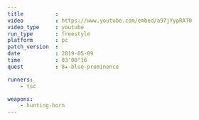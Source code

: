```yaml
---
title          :
video          : https://www.youtube.com/embed/a97jYypRAT0
video_type     : youtube
run_type       : freestyle
platform       : pc
patch_version  :
date           : 2019-05-09
time           : 03'00"16
quest          : 8★-blue-prominence

runners:
    - tsc

weapons:
    - hunting-horn
---
```

